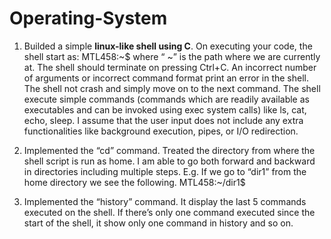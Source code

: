 # Operating-System
1. Builded a simple **linux-like shell using C**. On executing your code, the shell start as:
MTL458:~$
where “ ~” is the path where we are currently at. The shell should terminate on pressing
Ctrl+C. An incorrect number of arguments or incorrect command format print an error
in the shell. The shell not crash and simply move on to the next command. The
shell execute simple commands (commands which are readily available as
executables and can be invoked using exec system calls) like ls, cat, echo, sleep. I assume that the user input does not include any extra functionalities like
background execution, pipes, or I/O redirection.

2. Implemented the “cd” command. Treated the directory from where the shell script is run as
home. I am able to go both forward and backward in directories including multiple
steps. E.g. If we go to “dir1” from the home directory we see the following.
MTL458:~/dir1$

3. Implemented the “history” command. It display the last 5 commands executed on
the shell. If there’s only one command executed since the start of the shell, it show
only one command in history and so on.
